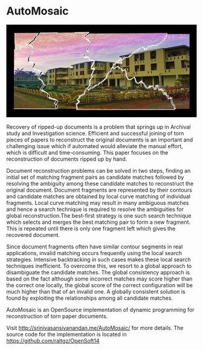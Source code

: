 # AutoMosaic


![AutoMosaic Sample Result](https://raw.githubusercontent.com/srinivasans/AutoMosaic/master/sample.jpg)

Recovery of ripped-up documents is a problem that springs up in Archival study and Investigation science. Efficient and successful joining of torn pieces of papers to reconstruct the original documents is an important and challenging issue which if automated would alleviate the manual effort, which is difficult and time-consuming. This paper focuses on the reconstruction of documents ripped up by hand.

Document reconstruction problems can be solved in two steps, finding an initial set of matching fragment pairs as candidate matches followed by resolving the ambiguity among these candidate matches to reconstruct the original document. Document fragments are represented by their contours and candidate matches are obtained by local curve matching of individual fragments. Local curve matching may result in many ambiguous matches and hence a search technique is required to resolve the ambiguities for global reconstruction.The best-first strategy is one such search technique which selects and merges the best matching pair to form a new fragment. This is repeated until there is only one fragment left which gives the recovered document.

Since document fragments often have similar contour segments in real applications, invalid matching occurs frequently using the local search strategies. Intensive backtracking in such cases makes these local search techniques inefficient. To overcome this, we resort to a global approach to disambiguate the candidate matches. The global consistency approach is based on the fact although some incorrect matches may score higher than the correct one locally, the global score of the correct configuration will be much higher than that of an invalid one. A globally consistent solution is found by exploiting the relationships among all candidate matches.


AutoMosaic is an OpenSource implementation of dynamic programming for reconstruction of torn paper documents. 

Visit http://srinivasansivanandan.me/AutoMosaic/ for more details. The source code for the implementation is located in https://github.com/raltgz/OpenSoft14
